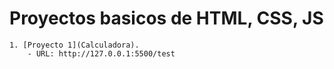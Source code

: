 # Proyectos basicos de HTML, CSS, JS

    1. [Proyecto 1](Calculadora).
        - URL: http://127.0.0.1:5500/test
